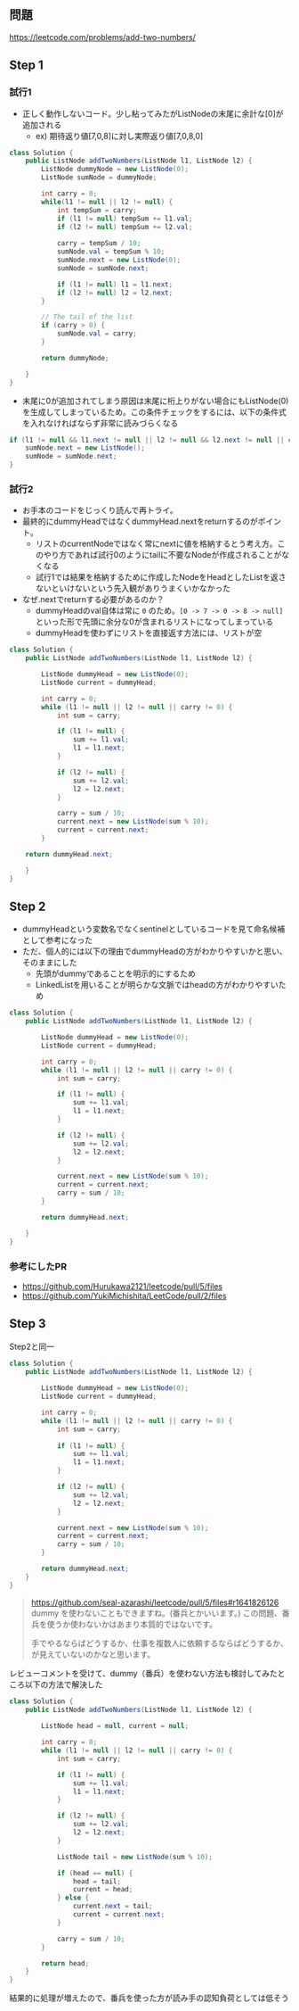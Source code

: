 ## 問題
https://leetcode.com/problems/add-two-numbers/

## Step 1
### 試行1
* 正しく動作しないコード。少し粘ってみたがListNodeの末尾に余計な[0]が追加される
    * ex) 期待返り値[7,0,8]に対し実際返り値[7,0,8,0]

```java
class Solution {
    public ListNode addTwoNumbers(ListNode l1, ListNode l2) {
        ListNode dummyNode = new ListNode(0);
        ListNode sumNode = dummyNode;

        int carry = 0;
        while(l1 != null || l2 != null) {
            int tempSum = carry;
            if (l1 != null) tempSum += l1.val;
            if (l2 != null) tempSum += l2.val;
            
            carry = tempSum / 10;
            sumNode.val = tempSum % 10;
            sumNode.next = new ListNode(0);
            sumNode = sumNode.next;

            if (l1 != null) l1 = l1.next;
            if (l2 != null) l2 = l2.next;
        }

        // The tail of the list
        if (carry > 0) {
            sumNode.val = carry;
        }

        return dummyNode;

    }
}
```

* 末尾に0が追加されてしまう原因は末尾に桁上りがない場合にもListNode(0)を生成してしまっているため。この条件チェックをするには、以下の条件式を入れなければならず非常に読みづらくなる
```java 
if (l1 != null && l1.next != null || l2 != null && l2.next != null || carry != 0) {
    sumNode.next = new ListNode();
    sumNode = sumNode.next;
}
```    

### 試行2
* お手本のコードをじっくり読んで再トライ。
* 最終的にdummyHeadではなくdummyHead.nextをreturnするのがポイント。
    * リストのcurrentNodeではなく常にnextに値を格納するとう考え方。このやり方であれば試行0のようにtailに不要なNodeが作成されることがなくなる
    * 試行1では結果を格納するために作成したNodeをHeadとしたListを返さないといけないという先入観がありうまくいかなかった
* なぜ.nextでreturnする必要があるのか？
    * dummyHeadのval自体は常に `0` のため。`[0 -> 7 -> 0 -> 8 -> null]` といった形で先頭に余分な0が含まれるリストになってしまっている
    * dummyHeadを使わずにリストを直接返す方法には、リストが空

```java
class Solution {
    public ListNode addTwoNumbers(ListNode l1, ListNode l2) {

        ListNode dummyHead = new ListNode(0);
        ListNode current = dummyHead;

        int carry = 0;
        while (l1 != null || l2 != null || carry != 0) {
            int sum = carry;

            if (l1 != null) {
                sum += l1.val;
                l1 = l1.next;
            }

            if (l2 != null) {
                sum += l2.val;
                l2 = l2.next;
            }

            carry = sum / 10;
            current.next = new ListNode(sum % 10);
            current = current.next;
        }

    return dummyHead.next;

    }
}
```


## Step 2
* dummyHeadという変数名でなくsentinelとしているコードを見て命名候補として参考になった
* ただ、個人的には以下の理由でdummyHeadの方がわかりやすいかと思い、そのままにした
    * 先頭がdummyであることを明示的にするため
    * LinkedListを用いることが明らかな文脈ではheadの方がわかりやすいため

```java
class Solution {
    public ListNode addTwoNumbers(ListNode l1, ListNode l2) {

        ListNode dummyHead = new ListNode(0);
        ListNode current = dummyHead;

        int carry = 0;
        while (l1 != null || l2 != null || carry != 0) {
            int sum = carry;

            if (l1 != null) {
                sum += l1.val;
                l1 = l1.next;
            }

            if (l2 != null) {
                sum += l2.val;
                l2 = l2.next;
            }

            current.next = new ListNode(sum % 10);
            current = current.next;
            carry = sum / 10;
        }

        return dummyHead.next;

    }
}
```

### 参考にしたPR
* https://github.com/Hurukawa2121/leetcode/pull/5/files
* https://github.com/YukiMichishita/LeetCode/pull/2/files

## Step 3
Step2と同一

```java
class Solution {
    public ListNode addTwoNumbers(ListNode l1, ListNode l2) {
        
        ListNode dummyHead = new ListNode(0);
        ListNode current = dummyHead;

        int carry = 0;
        while (l1 != null || l2 != null || carry != 0) {
            int sum = carry;
            
            if (l1 != null) {
                sum += l1.val;
                l1 = l1.next;
            }

            if (l2 != null) {
                sum += l2.val;
                l2 = l2.next;
            }

            current.next = new ListNode(sum % 10);
            current = current.next;
            carry = sum / 10;
        }

        return dummyHead.next;
    }
}
```

> https://github.com/seal-azarashi/leetcode/pull/5/files#r1641826126
> dummy を使わないこともできますね。(番兵とかいいます。)
> この問題、番兵を使うか使わないかはあまり本質的ではないです。
> 
> 手でやるならばどうするか、仕事を複数人に依頼するならばどうするか、が見えていないのかなと思います。

レビューコメントを受けて、dummy（番兵）を使わない方法も検討してみたところ以下の方法で解決した

```java
class Solution {
    public ListNode addTwoNumbers(ListNode l1, ListNode l2) {
        
        ListNode head = null, current = null;

        int carry = 0;
        while (l1 != null || l2 != null || carry != 0) {
            int sum = carry;

            if (l1 != null) {
                sum += l1.val;
                l1 = l1.next;
            }

            if (l2 != null) {
                sum += l2.val;
                l2 = l2.next;
            }

            ListNode tail = new ListNode(sum % 10);

            if (head == null) {
                head = tail;
                current = head;
            } else {
                current.next = tail;
                current = current.next;
            }

            carry = sum / 10;
        }

        return head; 
    }
}
```

結果的に処理が増えたので、番兵を使った方が読み手の認知負荷としては低そう